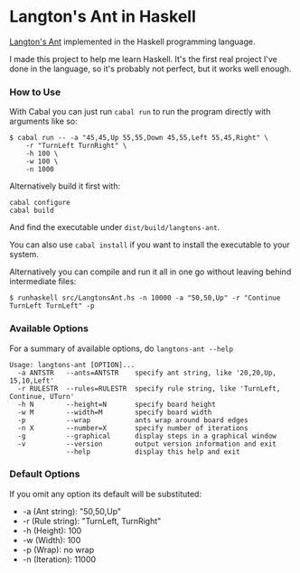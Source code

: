 # Langton's Ant in Haskell


[Langton's Ant](https://en.wikipedia.org/wiki/Langton%27s_ant) implemented in
the Haskell programming language.

I made this project to help me learn Haskell. It's the first real project I've
done in the language, so it's probably not perfect, but it works well enough.

### How to Use

With Cabal you can just run `cabal run` to run the program directly with
arguments like so:

```
$ cabal run -- -a "45,45,Up 55,55,Down 45,55,Left 55,45,Right" \
    -r "TurnLeft TurnRight" \
    -h 100 \
    -w 100 \
    -n 1000
```

Alternatively build it first with:

```
cabal configure
cabal build
```

And find the executable under `dist/build/langtons-ant`. 

You can also use `cabal install` if you want to install the executable to your
system.

Alternatively you can compile and run it all in one go without leaving behind
intermediate files:

`$ runhaskell src/LangtonsAnt.hs -n 10000 -a "50,50,Up" -r "Continue TurnLeft TurnLeft" -p`

### Available Options

For a summary of available options, do `langtons-ant --help`

```
Usage: langtons-ant [OPTION]...
  -a ANTSTR   --ants=ANTSTR    specify ant string, like '20,20,Up, 15,10,Left'
  -r RULESTR  --rules=RULESTR  specify rule string, like 'TurnLeft, Continue, UTurn'
  -h N        --height=N       specify board height
  -w M        --width=M        specify board width
  -p          --wrap           ants wrap around board edges
  -n X        --number=X       specify number of iterations
  -g          --graphical      display steps in a graphical window
  -v          --version        output version information and exit
              --help           display this help and exit
```

### Default Options

If you omit any option its default will be substituted:

* -a (Ant string): "50,50,Up"
* -r (Rule string): "TurnLeft, TurnRight"
* -h (Height): 100
* -w (Width): 100
* -p (Wrap): no wrap
* -n (Iteration): 11000
